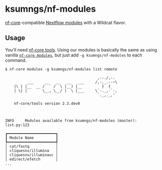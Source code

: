 # ksumngs/nf-modules

[nf-core]-compatible [Nextflow modules] with a Wildcat flavor.

## Usage

You'll need [nf-core tools]. Using our modules is basically the same as using
vanilla [`nf-core modules`], but just add
`-g ksumngs/nf-modules` to each command.

```shellsession
$ nf-core modules -g ksumngs/nf-modules list remote

                                          ,--./,-.
          ___     __   __   __   ___     /,-._.--~\
    |\ | |__  __ /  ` /  \ |__) |__         }  {
    | \| |       \__, \__/ |  \ |___     \`-._,-`-,
                                          `._,._,'

    nf-core/tools version 2.3.dev0



INFO     Modules available from ksumngs/nf-modules (master):    list.py:123

┏━━━━━━━━━━━━━━━━━━━━━━┓
┃ Module Name          ┃
┡━━━━━━━━━━━━━━━━━━━━━━┩
│ cat/fastq            │
│ cliquesnv/illumina   │
│ cliquesnv/illuminavc │
│ edirect/efetch       │
...
```

[nf-core]: https://nf-co.re
[nextflow modules]: https://nextflow.io/docs/latest/dsl2.html#modules
[nf-core tools]: https://nf-co.re/tools
[`nf-core modules`]: https://nf-co.re/tools/#modules
